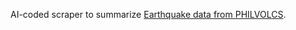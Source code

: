 AI-coded scraper to summarize [Earthquake data from PHILVOLCS](https://earthquake.phivolcs.dost.gov.ph/).
